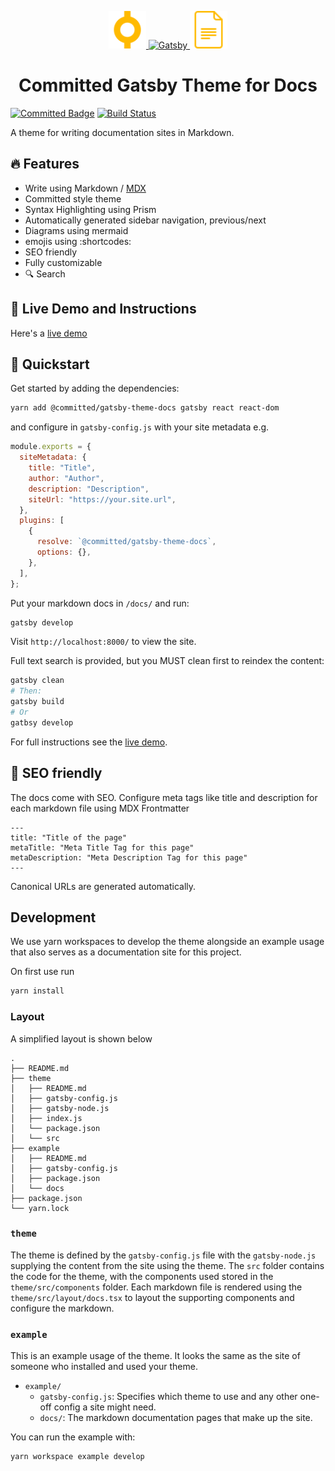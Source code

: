<p align="center">
  <a href="https://committed.io">
    <img alt="Committed" src="./example/Avatar.png" width="60" />
  </a>
  <a href="https://www.gatsbyjs.org">
    <img alt="Gatsby" src="https://www.gatsbyjs.com/Gatsby-Monogram.svg" width="60" />
  </a>
  <img alt="Docs" src="./docs.svg" width="60" />
</p>
<h1 align="center">
 Committed Gatsby Theme for Docs
</h1>

[![Committed Badge](https://img.shields.io/endpoint?url=https%3A%2F%2Fcommitted.software%2Fbadge)](https://committed.io)
[![Build Status](https://drone.committed.software/api/badges/commitd/docs/status.svg)](https://drone.committed.software/commitd/docs)

A theme for writing documentation sites in Markdown.

## 🔥 Features

- Write using Markdown / [MDX](https://github.com/mdx-js/mdx)
- Committed style theme
- Syntax Highlighting using Prism
- Automatically generated sidebar navigation, previous/next
- Diagrams using mermaid
- emojis using :shortcodes:
- SEO friendly
- Fully customizable
- 🔍 Search

## 🔗 Live Demo and Instructions

Here's a [live demo](https://committed.software/docs)

## 🚀 Quickstart

Get started by adding the dependencies:

```bash
yarn add @committed/gatsby-theme-docs gatsby react react-dom
```

and configure in `gatsby-config.js` with your site metadata e.g.

```javascript
module.exports = {
  siteMetadata: {
    title: "Title",
    author: "Author",
    description: "Description",
    siteUrl: "https://your.site.url",
  },
  plugins: [
    {
      resolve: `@committed/gatsby-theme-docs`,
      options: {},
    },
  ],
};
```

Put your markdown docs in `/docs/` and run:

```bash
gatsby develop
```

Visit `http://localhost:8000/` to view the site.

Full text search is provided, but you MUST clean first to reindex the content:

```bash
gatsby clean
# Then:
gatsby build
# Or
gatbsy develop
```

For full instructions see the [live demo](https://committed.software/theme).

## 🤖 SEO friendly

The docs come with SEO. Configure meta tags like title and description for each markdown file using MDX Frontmatter

```markup
---
title: "Title of the page"
metaTitle: "Meta Title Tag for this page"
metaDescription: "Meta Description Tag for this page"
---
```

Canonical URLs are generated automatically.

## Development

We use yarn workspaces to develop the theme alongside an example usage that also serves as a documentation site for this project.

On first use run

```bash
yarn install
```

### Layout

A simplified layout is shown below

```shell
.
├── README.md
├── theme
│   ├── README.md
│   ├── gatsby-config.js
│   ├── gatsby-node.js
│   ├── index.js
│   └── package.json
│   └── src
├── example
│   ├── README.md
│   ├── gatsby-config.js
│   ├── package.json
│   └── docs
├── package.json
└── yarn.lock
```

### `theme`

The theme is defined by the `gatsby-config.js` file with the `gatsby-node.js` supplying the content from the site using the theme. The `src` folder contains the code for the theme, with the components used stored in the `theme/src/components` folder. Each markdown file is rendered using the `theme/src/layout/docs.tsx` to layout the supporting components and configure the markdown.

### `example`

This is an example usage of the theme. It looks the same as the
site of someone who installed and used your theme.

- `example/`
  - `gatsby-config.js`: Specifies which theme to use and any other one-off config a site might need.
  - `docs/`: The markdown documentation pages that make up the site.

You can run the example with:

```shell
yarn workspace example develop
```
